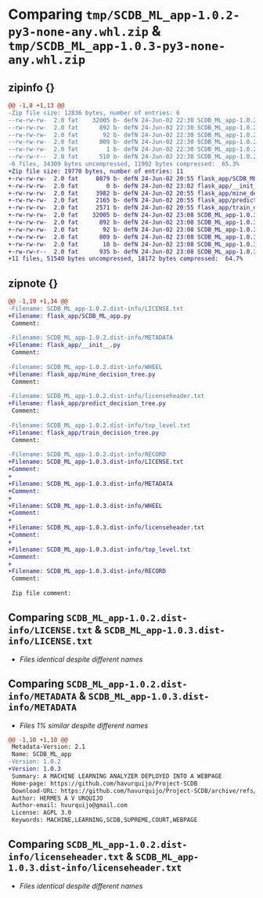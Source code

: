 # Comparing `tmp/SCDB_ML_app-1.0.2-py3-none-any.whl.zip` & `tmp/SCDB_ML_app-1.0.3-py3-none-any.whl.zip`

## zipinfo {}

```diff
@@ -1,8 +1,13 @@
-Zip file size: 12836 bytes, number of entries: 6
--rw-rw-rw-  2.0 fat    32005 b- defN 24-Jun-02 22:30 SCDB_ML_app-1.0.2.dist-info/LICENSE.txt
--rw-rw-rw-  2.0 fat      892 b- defN 24-Jun-02 22:30 SCDB_ML_app-1.0.2.dist-info/METADATA
--rw-rw-rw-  2.0 fat       92 b- defN 24-Jun-02 22:30 SCDB_ML_app-1.0.2.dist-info/WHEEL
--rw-rw-rw-  2.0 fat      809 b- defN 24-Jun-02 22:30 SCDB_ML_app-1.0.2.dist-info/licenseheader.txt
--rw-rw-rw-  2.0 fat        1 b- defN 24-Jun-02 22:30 SCDB_ML_app-1.0.2.dist-info/top_level.txt
--rw-rw-r--  2.0 fat      510 b- defN 24-Jun-02 22:30 SCDB_ML_app-1.0.2.dist-info/RECORD
-6 files, 34309 bytes uncompressed, 11902 bytes compressed:  65.3%
+Zip file size: 19770 bytes, number of entries: 11
+-rw-rw-rw-  2.0 fat     8079 b- defN 24-Jun-02 20:55 flask_app/SCDB_ML_app.py
+-rw-rw-rw-  2.0 fat        0 b- defN 24-Jun-02 23:02 flask_app/__init__.py
+-rw-rw-rw-  2.0 fat     3982 b- defN 24-Jun-02 20:55 flask_app/mine_decision_tree.py
+-rw-rw-rw-  2.0 fat     2165 b- defN 24-Jun-02 20:55 flask_app/predict_decision_tree.py
+-rw-rw-rw-  2.0 fat     2571 b- defN 24-Jun-02 20:55 flask_app/train_decision_tree.py
+-rw-rw-rw-  2.0 fat    32005 b- defN 24-Jun-02 23:08 SCDB_ML_app-1.0.3.dist-info/LICENSE.txt
+-rw-rw-rw-  2.0 fat      892 b- defN 24-Jun-02 23:08 SCDB_ML_app-1.0.3.dist-info/METADATA
+-rw-rw-rw-  2.0 fat       92 b- defN 24-Jun-02 23:08 SCDB_ML_app-1.0.3.dist-info/WHEEL
+-rw-rw-rw-  2.0 fat      809 b- defN 24-Jun-02 23:08 SCDB_ML_app-1.0.3.dist-info/licenseheader.txt
+-rw-rw-rw-  2.0 fat       10 b- defN 24-Jun-02 23:08 SCDB_ML_app-1.0.3.dist-info/top_level.txt
+-rw-rw-r--  2.0 fat      935 b- defN 24-Jun-02 23:08 SCDB_ML_app-1.0.3.dist-info/RECORD
+11 files, 51540 bytes uncompressed, 18172 bytes compressed:  64.7%
```

## zipnote {}

```diff
@@ -1,19 +1,34 @@
-Filename: SCDB_ML_app-1.0.2.dist-info/LICENSE.txt
+Filename: flask_app/SCDB_ML_app.py
 Comment: 
 
-Filename: SCDB_ML_app-1.0.2.dist-info/METADATA
+Filename: flask_app/__init__.py
 Comment: 
 
-Filename: SCDB_ML_app-1.0.2.dist-info/WHEEL
+Filename: flask_app/mine_decision_tree.py
 Comment: 
 
-Filename: SCDB_ML_app-1.0.2.dist-info/licenseheader.txt
+Filename: flask_app/predict_decision_tree.py
 Comment: 
 
-Filename: SCDB_ML_app-1.0.2.dist-info/top_level.txt
+Filename: flask_app/train_decision_tree.py
 Comment: 
 
-Filename: SCDB_ML_app-1.0.2.dist-info/RECORD
+Filename: SCDB_ML_app-1.0.3.dist-info/LICENSE.txt
+Comment: 
+
+Filename: SCDB_ML_app-1.0.3.dist-info/METADATA
+Comment: 
+
+Filename: SCDB_ML_app-1.0.3.dist-info/WHEEL
+Comment: 
+
+Filename: SCDB_ML_app-1.0.3.dist-info/licenseheader.txt
+Comment: 
+
+Filename: SCDB_ML_app-1.0.3.dist-info/top_level.txt
+Comment: 
+
+Filename: SCDB_ML_app-1.0.3.dist-info/RECORD
 Comment: 
 
 Zip file comment:
```

## Comparing `SCDB_ML_app-1.0.2.dist-info/LICENSE.txt` & `SCDB_ML_app-1.0.3.dist-info/LICENSE.txt`

 * *Files identical despite different names*

## Comparing `SCDB_ML_app-1.0.2.dist-info/METADATA` & `SCDB_ML_app-1.0.3.dist-info/METADATA`

 * *Files 1% similar despite different names*

```diff
@@ -1,10 +1,10 @@
 Metadata-Version: 2.1
 Name: SCDB_ML_app
-Version: 1.0.2
+Version: 1.0.3
 Summary: A MACHINE LEARNING ANALYZER DEPLOYED INTO A WEBPAGE
 Home-page: https://github.com/havurquijo/Project-SCDB
 Download-URL: https://github.com/havurquijo/Project-SCDB/archive/refs/tags/v1.0.0-alpha.tar.gz
 Author: HERMES A V URQUIJO
 Author-email: hvurquijo@gmail.com
 License: AGPL 3.0
 Keywords: MACHINE,LEARNING,SCDB,SUPREME,COURT,WEBPAGE
```

## Comparing `SCDB_ML_app-1.0.2.dist-info/licenseheader.txt` & `SCDB_ML_app-1.0.3.dist-info/licenseheader.txt`

 * *Files identical despite different names*

